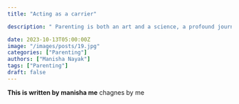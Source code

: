 ```yaml
---
title: "Acting as a carrier"

description: " Parenting is both an art and a science, a profound journey filled with challenges, joys, and endless learning. As parents, we play a pivotal role in shaping the future generation. This article delves into the multifaceted world of parenting, exploring the principles of positive parenting, effective communication, fostering emotional intelligence, and building strong, nurturing relationships with our children. "

date: 2023-10-13T05:00:00Z
image: "/images/posts/19.jpg"
categories: ["Parenting"]
authors: ["Manisha Nayak"]
tags: ["Parenting"]
draft: false
---
```


**This is written by manisha me**
chagnes by me